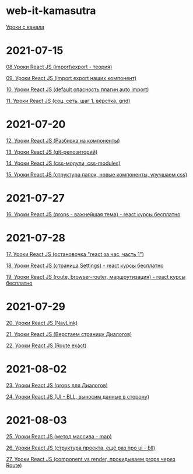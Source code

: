 # web-it-kamasutra

[Уроки с канала](https://www.youtube.com/playlist?list=PLcvhF2Wqh7DNVy1OCUpG3i5lyxyBWhGZ8)

# 2021-07-15

[08.Уроки React JS (import\export - теория)](https://www.youtube.com/watch?v=lXpPS4wKDfE&list=PLcvhF2Wqh7DNVy1OCUpG3i5lyxyBWhGZ8&index=9)

[09. Уроки React JS (import export наших компонент)](https://www.youtube.com/watch?v=VTr3pCutjxg&list=PLcvhF2Wqh7DNVy1OCUpG3i5lyxyBWhGZ8&index=9)

[10. Уроки React JS (default опасность плагин auto import)](https://www.youtube.com/watch?v=TZUPCqfs8VU)

[11. Уроки React JS (соц. сеть, шаг 1, вёрстка, grid)](https://www.youtube.com/watch?v=t6rAzhi3vjQ)

# 2021-07-20

[12. Уроки React JS (Разбивка на компоненты)](https://www.youtube.com/watch?v=00ZNuBIE-pM)

[13. Уроки React JS (git-репозиторий)](https://www.youtube.com/watch?v=6pAkynDPXEc)

[14. Уроки React JS (css-модули, css-modules)](https://www.youtube.com/watch?v=bQ3UPYFHyJ0)

[15. Уроки React JS (структура папок, новые компоненты, улучшаем css)](https://www.youtube.com/watch?v=8VOuxijh9_s)

# 2021-07-27

[16. Уроки React JS (props - важнейшая тема) - react курсы бесплатно](https://www.youtube.com/watch?v=-mDs48HB3II)

# 2021-07-28

[17. Уроки React JS (остановочка "react за час, часть 1")](https://www.youtube.com/watch?v=Ps2TiA5dIKc)

[18. Уроки React JS (страница Settings) - react курсы бесплатно](https://www.youtube.com/watch?v=IL1LTYDNAhk)

[19. Уроки React JS (route, browser-router, маршрутизация) - react курсы бесплатно](https://www.youtube.com/watch?v=5X5ZLWdAnt4)

# 2021-07-29

[20. Уроки React JS (NavLink)](https://www.youtube.com/watch?v=Wm62LRtxomk)

[21. Уроки React JS (Верстаем страницу Диалогов)](https://www.youtube.com/watch?v=vcGrFNXy3zk)

[22. Уроки React JS (Route exact)](https://www.youtube.com/watch?v=HfGD5xRIiMU)

# 2021-08-02

[23. Уроки React JS (props для Диалогов)](https://www.youtube.com/watch?v=DnRvj9A_1ps)

[24. Уроки React JS (UI - BLL, выносим данные в сторону)](https://www.youtube.com/watch?v=M7wWqAsw_iE)

# 2021-08-03

[25. Уроки React JS (метод массива - map)](https://www.youtube.com/watch?v=IG2I3j1vCfQ&t=1s)

[26. Уроки React JS (структура проекта, ещё раз про ui - bll)](https://www.youtube.com/watch?v=9ic9dq7FLaM)

[27. Уроки React JS (component vs render, прокидываем props через Route)](https://www.youtube.com/watch?v=wNWKFyh34r0)

[]()

[]()

[]()

[]()

[]()

[]()

[]()

[]()

[]()
